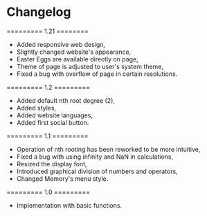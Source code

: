 # Changelog

========= 1.21 ========
- Added responsive web design,
- Slightly changed website's appearance,
- Easter Eggs are available directly on page,
- Theme of page is adjusted to user's system theme,
- Fixed a bug with overflow of page in certain resolutions.

========= 1.2 =========
- Added default nth root degree (2),
- Added styles,
- Added website languages,
- Added first social button.

========= 1.1 =========
- Operation of nth rooting has been reworked to be more intuitive,
- Fixed a bug with using infinity and NaN in calculations,
- Resized the display font,
- Introduced graphical division of numbers and operators,
- Changed Memory's menu style.

========= 1.0 =========
- Implementation with basic functions.
